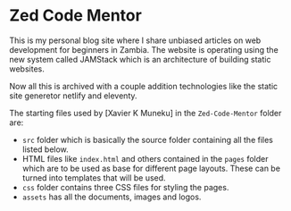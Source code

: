 # Zed Code Mentor
This is my personal blog site where I share unbiased articles on web development for beginners in Zambia. The website is operating using the new system called JAMStack which is an architecture of building static websites. 

Now all this is archived with a couple addition technologies like the static site generetor netlify and eleventy.

The starting files used by [Xavier K Muneku] in the `Zed-Code-Mentor` folder are:

- `src` folder which is basically the source folder containing all the files listed below.
- HTML files like `index.html` and others contained in the `pages` folder which are to be used as base for different page layouts. These can be turned into templates that will be used.
- `css` folder contains three CSS files for styling the pages.
- `assets` has all the documents, images and logos. 